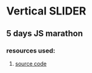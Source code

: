 # Vertical SLIDER

## 5 days JS marathon

### resources used:
1. [source code](https://www.youtube.com/channel/UCg8ss4xW9jASrqWGP30jXiw)
<!-- 2. [Link to the project I created](https://verson-tech.github.io/slider/) -->